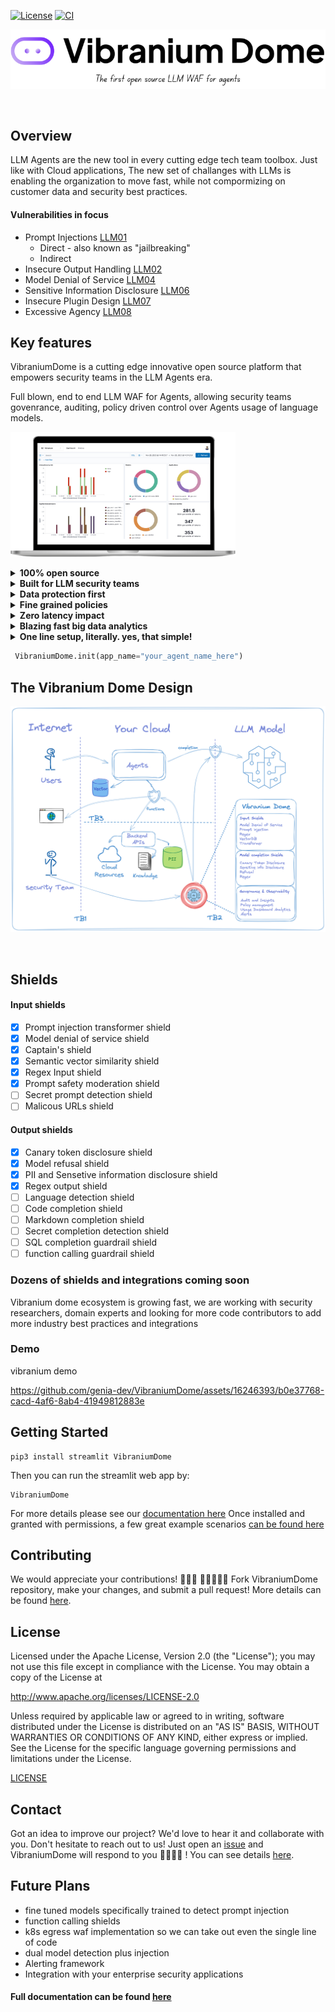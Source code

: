 [![License](https://img.shields.io/pypi/l/fpvgcc.svg?color=blue)](https://www.gnu.org/licenses/gpl-3.0.en.html)
[![CI](https://github.com/genia-dev/vibraniumdome/actions/workflows/ci.yml/badge.svg)](https://github.com/genia-dev/VibraniumDome/actions/workflows/ci.yml)

<p align=center>
   <a href="https://vibraniumdom.com" target="_blank">
      <img src="./media/vibranium_title.png"/>
   </a>
</p>
<br>

## Overview

LLM Agents are the new tool in every cutting edge tech team toolbox.
Just like with Cloud applications, The new set of challanges with LLMs is enabling the organization to move fast, while not compormizing on customer data and security best practices.

#### Vulnerabilities in focus

- Prompt Injections [LLM01](https://llmtop10.com/llm01/)
  - Direct - also known as "jailbreaking"
  - Indirect
- Insecure Output Handling [LLM02](https://llmtop10.com/llm02/)
- Model Denial of Service [LLM04](https://llmtop10.com/llm04/)
- Sensitive Information Disclosure [LLM06](https://llmtop10.com/llm06/)
- Insecure Plugin Design [LLM07](https://llmtop10.com/llm07/)
- Excessive Agency [LLM08](https://llmtop10.com/llm08/)

## Key features

VibraniumDome is a cutting edge innovative open source platform that empowers security teams in the LLM Agents era.

Full blown, end to end LLM WAF for Agents, allowing security teams govenrance, auditing, policy driven control over Agents usage of language models.

<p float="center">
   <img src="media/dashboard-laptop.png" width="360" height="200"/>
</p>

<details>
  <summary><b>100% open source</b></summary>
   end to end full blown application, including shields, models, big data analytics tools, container deployment, authentication managment and web application dashboard, everything is open source, not just a sdk to a paywall endpoint. no fine prints.
</details>

<details>
  <summary><b>Built for LLM security teams</b></summary>
  Our goal is to help early adopters and enterprises harness the power of LLMs, combined with enterprise grade security best practices. we are focused on LLM cyber security challanges!
</details>

<details>
  <summary><b>Data protection first</b></summary>
  Your sensitive data never leaves your premise
</details>

<details>
  <summary><b>Fine grained policies</b></summary>
  Controlled in realtime by the security teams dashboards
</details>

<details>
  <summary><b>Zero latency impact</b></summary>
  Non intrusive by design so everything is completely async
</details>

<details>
  <summary><b>Blazing fast big data analytics</b></summary>
  built with the most demanding cutting edge engineering standards
</details>

<details>
  <summary><b>One line setup, literally. yes, that simple!</b></summary>
  we worked hard so all the magic happens externally to your applicaiton critical path workflow
</details>

```python
 VibraniumDome.init(app_name="your_agent_name_here")
```

## The Vibranium Dome Design

<p float="center">
   <img src="media/ecosystem-diagram.png"/>
</p>
<br/>

## Shields

#### Input shields

* [X] Prompt injection transformer shield
* [X] Model denial of service shield
* [X] Captain's shield
* [X] Semantic vector similarity shield
* [X] Regex Input shield
* [X] Prompt safety moderation shield
* [ ] Secret prompt detection shield
* [ ] Malicous URLs shield

#### Output shields

* [X] Canary token disclosure shield
* [X] Model refusal shield
* [X] PII and Sensetive information disclosure shield
* [X] Regex output shield
* [ ] Language detection shield
* [ ] Code completion shield
* [ ] Markdown completion shield
* [ ] Secret completion detection shield
* [ ] SQL completion guardrail shield
* [ ] function calling guardrail shield

### Dozens of shields and integrations coming soon

Vibranium dome ecosystem is growing fast, we are working with security researchers, domain experts and looking for more code contributors to add more industry best practices and integrations

### Demo

vibranium demo

https://github.com/genia-dev/VibraniumDome/assets/16246393/b0e37768-cacd-4af6-8ab4-41949812883e

## Getting Started

```
pip3 install streamlit VibraniumDome
```

Then you can run the streamlit web app by:

```
VibraniumDome
```

For more details please see our [documentation here](https://VibraniumDome-dev.github.io/VibraniumDome/getting-started/)
Once installed and granted with permissions, a few great example scenarios [can be found here](./media/)

## Contributing

We would appreciate your contributions! 🙌🌟💖
👩‍💻➕👨‍💻 Fork VibraniumDome repository, make your changes, and submit a pull request!
More details can be found [here](./CONTRIBUTING.md).

## License

Licensed under the Apache License, Version 2.0 (the "License"); you may not use this file except in compliance with the License. You may obtain a copy of the License at

http://www.apache.org/licenses/LICENSE-2.0

Unless required by applicable law or agreed to in writing, software distributed under the License is distributed on an "AS IS" BASIS, WITHOUT WARRANTIES OR CONDITIONS OF ANY KIND, either express or implied. See the License for the specific language governing permissions and limitations under the License.

[LICENSE](./LICENSE)

## Contact

Got an idea to improve our project? We'd love to hear it and collaborate with you. Don't hesitate to reach out to us! Just open an [issue](https://github.com/VibraniumDome-dev/VibraniumDome/issues) and VibraniumDome will respond to you 🦸‍♀️🦸‍♂️ !
You can see details [here](./.github/ISSUE_TEMPLATE/submit-a-request.md).

## Future Plans

- fine tuned models specifically trained to detect prompt injection
- function calling shields
- k8s egress waf implementation so we can take out even the single line of code
- dual model detection plus injection
- Alerting framework
- Integration with your enterprise security applications

#### Full documentation can be found [here](https://docs.vibraniumdome.com/)
